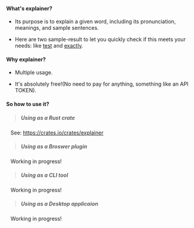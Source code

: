 #### What's explainer?

* Its purpose is to explain a given word, including its pronunciation, meanings, and sample sentences.

* Here are two sample-result to let you quickly check if this meets your needs: like [test](https://github.com/zennolux/explainer/blob/main/samples/test.json) and [exactly](https://github.com/zennolux/explainer/blob/main/samples/exactly.json).

#### Why explainer?

* Multiple usage.

* It's absolutely free!(No need to pay for anything, something like an API TOKEN).

#### So how to use it?

> ##### Using as a Rust crate

&nbsp;&nbsp;&nbsp;See: <a href="https://crates.io/crates/explainer" target="_blank">https://crates.io/crates/explainer</a>

> ##### Using as a Broswer plugin

&nbsp;&nbsp;&nbsp;Working in progress!

> ##### Using as a CLI tool 

&nbsp;&nbsp;&nbsp;Working in progress!

> ##### Using as a Desktop applicaion 

&nbsp;&nbsp;&nbsp;Working in progress!
